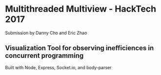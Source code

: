 # Multithreaded Multiview - HackTech 2017
Submission by Danny Cho and Eric Zhao

## Visualization Tool for observing inefficiences in concurrent programming
Built with Node, Express, Socket.io, and body-parser
